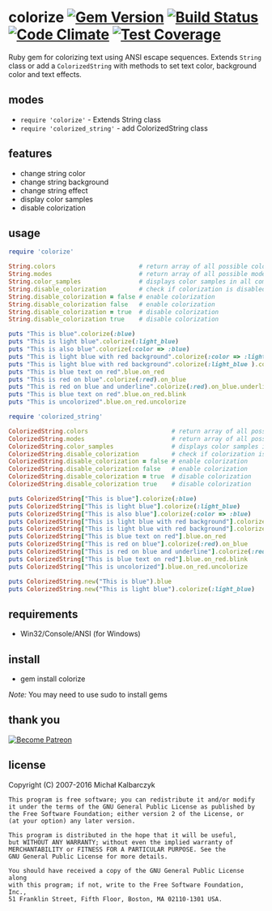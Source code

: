 colorize [![Gem Version](https://badge.fury.io/rb/colorize.svg)](http://badge.fury.io/rb/colorize) [![Build Status](https://travis-ci.org/fazibear/colorize.svg?branch=master)](https://travis-ci.org/fazibear/colorize) [![Code Climate](https://codeclimate.com/github/fazibear/colorize/badges/gpa.svg)](https://codeclimate.com/github/fazibear/colorize) [![Test Coverage](https://codeclimate.com/github/fazibear/colorize/badges/coverage.svg)](https://codeclimate.com/github/fazibear/colorize)
========

Ruby gem for colorizing text using ANSI escape sequences.
Extends `String` class or add a `ColorizedString` with methods to set text color, background color and text effects.

modes
-----

* `require 'colorize'` - Extends String class
* `require 'colorized_string'` - add ColorizedString class

features
--------

* change string color
* change string background
* change string effect
* display color samples
* disable colorization

usage
-----

```ruby
require 'colorize'

String.colors                       # return array of all possible colors names
String.modes                        # return array of all possible modes
String.color_samples                # displays color samples in all combinations
String.disable_colorization         # check if colorization is disabled
String.disable_colorization = false # enable colorization
String.disable_colorization false   # enable colorization
String.disable_colorization = true  # disable colorization
String.disable_colorization true    # disable colorization

puts "This is blue".colorize(:blue)
puts "This is light blue".colorize(:light_blue)
puts "This is also blue".colorize(:color => :blue)
puts "This is light blue with red background".colorize(:color => :light_blue, :background => :red)
puts "This is light blue with red background".colorize(:light_blue ).colorize( :background => :red)
puts "This is blue text on red".blue.on_red
puts "This is red on blue".colorize(:red).on_blue
puts "This is red on blue and underline".colorize(:red).on_blue.underline
puts "This is blue text on red".blue.on_red.blink
puts "This is uncolorized".blue.on_red.uncolorize
```

```ruby
require 'colorized_string'

ColorizedString.colors                       # return array of all possible colors names
ColorizedString.modes                        # return array of all possible modes
ColorizedString.color_samples                # displays color samples in all combinations
ColorizedString.disable_colorization         # check if colorization is disabled
ColorizedString.disable_colorization = false # enable colorization
ColorizedString.disable_colorization false   # enable colorization
ColorizedString.disable_colorization = true  # disable colorization
ColorizedString.disable_colorization true    # disable colorization

puts ColorizedString["This is blue"].colorize(:blue)
puts ColorizedString["This is light blue"].colorize(:light_blue)
puts ColorizedString["This is also blue"].colorize(:color => :blue)
puts ColorizedString["This is light blue with red background"].colorize(:color => :light_blue, :background => :red)
puts ColorizedString["This is light blue with red background"].colorize(:light_blue ).colorize( :background => :red)
puts ColorizedString["This is blue text on red"].blue.on_red
puts ColorizedString["This is red on blue"].colorize(:red).on_blue
puts ColorizedString["This is red on blue and underline"].colorize(:red).on_blue.underline
puts ColorizedString["This is blue text on red"].blue.on_red.blink
puts ColorizedString["This is uncolorized"].blue.on_red.uncolorize

puts ColorizedString.new("This is blue").blue
puts ColorizedString.new("This is light blue").colorize(:light_blue)
```

requirements
------------

* Win32/Console/ANSI (for Windows)

install
-------

* gem install colorize

*Note:* You may need to use sudo to install gems

thank you
---------

[![Become Patreon](https://c5.patreon.com/external/logo/become_a_patron_button.png)](https://www.patreon.com/bePatron?u=6912974)

license
-------

Copyright (C) 2007-2016 Michał Kalbarczyk

    This program is free software; you can redistribute it and/or modify
    it under the terms of the GNU General Public License as published by
    the Free Software Foundation; either version 2 of the License, or
    (at your option) any later version.

    This program is distributed in the hope that it will be useful,
    but WITHOUT ANY WARRANTY; without even the implied warranty of
    MERCHANTABILITY or FITNESS FOR A PARTICULAR PURPOSE. See the
    GNU General Public License for more details.

    You should have received a copy of the GNU General Public License along
    with this program; if not, write to the Free Software Foundation, Inc.,
    51 Franklin Street, Fifth Floor, Boston, MA 02110-1301 USA.

